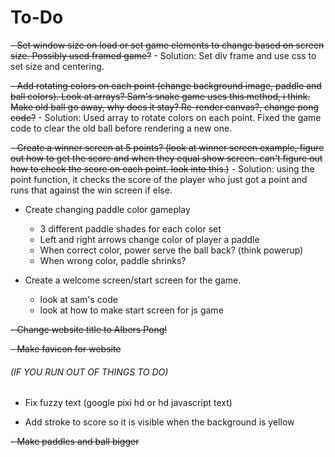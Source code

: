 # To-Do
~~- Set window size on load or set game elements to change based on screen size. Possibly used framed game?~~
    - Solution: Set div frame and use css to set size and centering.
    
~~- Add rotating colors on each point (change background image, paddle and ball colors). Look at arrays? Sam's snake game uses this method, i think. Make old ball go away, why does it stay? Re-render canvas?, change pong code?~~
    - Solution: Used array to rotate colors on each point. Fixed the game code to clear the old ball before rendering a new one.
    
~~- Create a winner screen at 5 points? (look at winner screen example, figure out how to get the score and when they equal show screen. can't figure out how to check the score on each point. look into this.)~~
    - Solution: using the point function, it checks the score of the player who just got a point and runs that against the win screen if else.
    
- Create changing paddle color gameplay
    - 3 different paddle shades for each color set
    - Left and right arrows change color of player a paddle
    - When correct color, power serve the ball back? (think powerup)
    - When wrong color, paddle shrinks?
    
- Create a welcome screen/start screen for the game.
    - look at sam's code
    - look at how to make start screen for js game 

~~- Change website title to Albers Pong!~~

~~- Make favicon for website~~

###### (IF YOU RUN OUT OF THINGS TO DO) 
- Fix fuzzy text (google pixi hd or hd javascript text)

- Add stroke to score so it is visible when the background is yellow

~~- Make paddles and ball bigger~~

